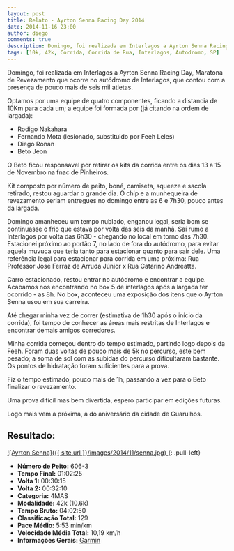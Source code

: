 ```yaml
---
layout: post
title: Relato - Ayrton Senna Racing Day 2014
date: 2014-11-16 23:00
author: diego
comments: true
description: Domingo, foi realizada em Interlagos a Ayrton Senna Racing Day, Maratona de Revezamento que ocorre no autódromo de Interlagos, que contou com a presença de pouco mais de seis mil atletas.
tags: [10k, 42k, Corrida, Corrida de Rua, Interlagos, Autodromo, SP]
---
```


Domingo, foi realizada em Interlagos a Ayrton Senna Racing Day, Maratona de Revezamento que ocorre no autódromo de Interlagos, que contou com a presença de pouco mais de seis mil atletas.

Optamos por uma equipe de quatro componentes, ficando a distancia de 10Km para cada um; a equipe foi formada por (já citando na ordem de largada):

* Rodigo Nakahara
* Fernando Mota (lesionado, substituido por Feeh Leles)
* Diego Ronan
* Beto Jeon 

O Beto ficou responsável por retirar os kits da corrida entre os dias 13 a 15 de Novembro na fnac de Pinheiros.

Kit composto por número de peito, boné, camiseta, squeeze e sacola retirado, restou aguardar o grande dia. O chip e a munhequeira de revezamento seriam entregues no domingo entre as 6 e 7h30, pouco antes da largada.

Domingo amanheceu um tempo nublado, enganou legal, seria bom se continuasse o frio que estava por volta das seis da manhã. Saí rumo a Interlagos por volta das 6h30 - chegando no local em torno das 7h30. Estacionei próximo ao portão 7, no lado de fora do autódromo, para evitar aquela muvuca que teria tanto para estacionar quanto para sair dele. Uma referência legal para estacionar para corrida em uma próxima: Rua Professor José Ferraz de Arruda Júnior x Rua Catarino Andreatta.

Carro estacionado, restou entrar no autódromo e encontrar a equipe. Acabamos nos encontrando no box 5 de interlagos após a largada ter ocorrido - as 8h. No box, aconteceu uma exposição dos itens que o Ayrton Senna usou em sua carreira.

Até chegar minha vez de correr (estimativa de 1h30 após o início da corrida), foi tempo de conhecer as áreas mais restritas de Interlagos e encontrar demais amigos corredores.

Minha corrida começou dentro do tempo estimado, partindo logo depois da Feeh. Foram duas voltas de pouco mais de 5k no percurso, este bem pesado; a soma de sol com as subidas do percurso dificultaram bastante. Os pontos de hidratação foram suficientes para a prova.

Fiz o tempo estimado, pouco mais de 1h, passando a vez para o Beto finalizar o revezamento.

Uma prova difícil mas bem divertida, espero participar em edições futuras. 

Logo mais vem a próxima, a do aniversário da cidade de Guarulhos.

## Resultado:

<a href="/images/2014/11/senna_big.jpg">
![Ayrton Senna]({{ site.url }}/images/2014/11/senna.jpg)
</a>
{: .pull-left}

* **Número de Peito:** 606-3
* **Tempo Final:** 01:02:25
* **Volta 1:** 00:30:15
* **Volta 2:** 00:32:10
* **Categoria:** 4MAS
* **Modalidade:** 42k (10.6k)
* **Tempo Bruto:** 04:02:50
* **Classificação Total:** 129
* **Pace Médio:** 5:53 min/km
* **Velocidade Média Total:** 10,19 km/h
* **Informações Gerais:** <a href="#">Garmin</a>

